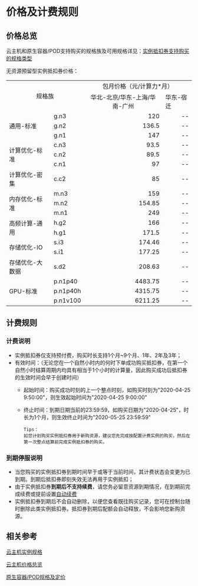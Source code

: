 # 价格及计费规则

## 价格总览

云主机和原生容器/POD支持购买的规格族及可用规格详见：[实例抵扣券支持购买的规格类型](https://docs.jdcloud.com/virtual-machines/instancevoucher-overview#user-content-2)

无资源预留型实例抵扣券价格：

<table>
   <tr>
      <td colspan="2" rowspan="2" align="center"> 规格族</td>
      <td colspan="2" align="center">包月价格（元/计算力*月）</td>
   </tr>
   <tr>
      <td align="center">华北-北京/华东-上海/华南-广州</td>         
      <td>华东-宿迁</td>
   </tr>
   <tr>
      <td rowspan="3">通用-标准</td>
      <td>g.n3</td>
      <td align="right">120</td>         
      <td align="right">--</td>
   </tr>
   <tr>
      <td>g.n2</td>
      <td align="right">136.5</td>        
      <td align="right">--</td>         
   </tr>
   <tr>
      <td>g.n1</td>
      <td align="right">147</td>         
      <td align="right">--</td>
   </tr>
   <tr>
      <td rowspan="3">计算优化-标准</td>
      <td>c.n3</td>
      <td align="right">93.5</td>         
      <td align="right">--</td>
   </tr>
   <tr>
      <td>c.n2</td>
      <td align="right">89.5</td>         
      <td align="right">--</td>
   </tr>
   <tr>
      <td>c.n1</td>
      <td align="right">97</td>         
      <td align="right">--</td>
   </tr>
   <tr>
      <td>计算优化-密集</td>
      <td>c.c2</td>
      <td align="right">85</td>         
      <td align="right">--</td>
   </tr>
   <tr>
      <td rowspan="3">内存优化-标准</td>
      <td>m.n3</td>
      <td align="right">159</td>         
      <td align="right">--</td>
   </tr>
   <tr>
      <td>m.n2</td>
      <td align="right">154.85</td>         
      <td align="right">--</td>
   </tr>
   <tr>
      <td>m.n1</td>
      <td align="right">249</td>         
      <td align="right">--</td>
   </tr>
   <tr>
      <td rowspan="2">高频计算-通用</td>
      <td>h.g2</td>
      <td align="right">166</td>         
      <td align="right">--</td>
   </tr> 
   <tr>
      <td>h.g1</td>
      <td align="right">171.5</td>         
      <td align="right">--</td>
   </tr>      
   <tr>
      <td rowspan="2">存储优化-IO</td>
      <td>s.i3</td>
      <td align="right">174.46</td>         
      <td align="right">--</td>
   </tr> 
   <tr>
      <td>s.i1</td>
      <td align="right">177.25</td>         
      <td align="right">--</td>
   </tr> 
   <tr>
      <td>存储优化-大数据</td>
      <td>s.d2</td>
      <td align="right">208.63</td>         
      <td align="right">--</td>
   </tr>
   <tr>
      <td rowspan="3">GPU-标准</td>
      <td>p.n1p40</td>
      <td align="right">4483.75</td>         
      <td align="right">--</td>
   </tr>
   <tr>
      <td>p.n1p40h</td>
      <td align="right">4315.75</td>         
      <td align="right">--</td>
   </tr>
   <tr>
      <td>p.n1v100</td>
      <td align="right">6211.25</td>         
      <td align="right">--</td>
   </tr>
 </table>     

## 计费规则
### 计费说明
* 实例抵扣券仅支持预付费，购买时长支持1个月~9个月、1年、2年及3年；
* 有效时间：（无论您在一个自然小时内的何时下单成功购买抵扣券，在第一个自然小时结算周期内均具有相当于1个小时的计算量，因此购买成功后抵扣券的生效时间会早于创建时间）
  * 起始时间：购买成功时刻的上一个整点时刻，如购买时刻为"2020-04-25 9:50:00"，则生效起始时间为"2020-04-25 9:00:00"
  * 终止时间：到期日期当前的23:59:59，如购买日期为"2020-04-25"，时长为1个月，则生效终止时间为"2020-05-25 23:59:59"
      
        Tips：
        如您计划购买实例抵扣券用于新购资源，建议您先完成按配置计费实例的购买，然后在第一次整点结算前完成实例抵扣券的购买。

### 到期停服说明
* 当您购买的实例抵扣券到期时间早于或等于当前时间，其计费状态会变更为已到期。到期后抵扣券即刻失效无法再用于实例抵扣；<br>
* 由于实例抵扣券**到期后不支持续费**，请您务必留意资源到期情况，在到期前完成续费或提前设置[自动续费](https://docs.jdcloud.com/online-buying/renew-management)<br>
* 实例抵扣券到期后不会自动删除，以便您查看既往购买记录，您可在控制台随时删除此类实例抵扣券。抵扣券到期后配额会自动释放，不会影响您新购资源。

## 相关参考

[云主机实例规格](https://docs.jdcloud.com/virtual-machines/instance-type-family) 

[云主机价格总览](https://docs.jdcloud.com/virtual-machines/price-overview)

[原生容器/POD规格及定价](https://docs.jdcloud.com/native-container/price-overview)<br>
